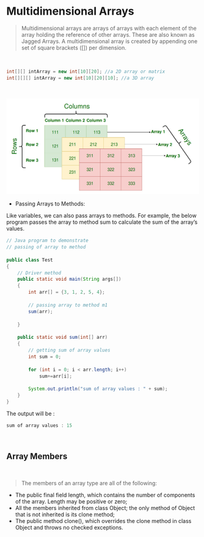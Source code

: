 # Multidimensional Arrays

> Multidimensional arrays are arrays of arrays with each element of the array holding the reference of other arrays. These are also known as Jagged Arrays. A multidimensional array is created by appending one set of square brackets ([]) per dimension.

<br>

```java
int[][] intArray = new int[10][20]; //a 2D array or matrix
int[][][] intArray = new int[10][20][10]; //a 3D array
```

<br>


<center>

![Multidimensional Array Example](/gif_img/java-two-dimensional-array.png)

</center>



- Passing Arrays to Methods:

Like variables, we can also pass arrays to methods. For example, the below program passes the array to method sum to calculate the sum of the array’s values.

```java
// Java program to demonstrate
// passing of array to method
 
public class Test
{   
    // Driver method
    public static void main(String args[])
    {
        int arr[] = {3, 1, 2, 5, 4};
         
        // passing array to method m1
        sum(arr);
     
    }
 
    public static void sum(int[] arr)
    {
        // getting sum of array values
        int sum = 0;
         
        for (int i = 0; i < arr.length; i++)
            sum+=arr[i];
         
        System.out.println("sum of array values : " + sum);
    }
}
```

The output will be : 

```java
sum of array values : 15
```

<br>

## Array Members
  
<br>  

> The members of an array type are all of the following: 

- The public final field length, which contains the number of components of the array. Length may be positive or zero;
- All the members inherited from class Object; the only method of Object that is not inherited is its clone method;
- The public method clone(), which overrides the clone method in class Object and throws no checked exceptions. 






